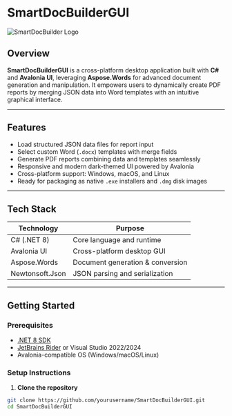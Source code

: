 # SmartDocBuilderGUI

![SmartDocBuilder Logo](./Assets/appicon.png)

## Overview

**SmartDocBuilderGUI** is a cross-platform desktop application built with **C#** and **Avalonia UI**, leveraging **Aspose.Words** for advanced document generation and manipulation. It empowers users to dynamically create PDF reports by merging JSON data into Word templates with an intuitive graphical interface.

---

## Features

- Load structured JSON data files for report input
- Select custom Word (`.docx`) templates with merge fields
- Generate PDF reports combining data and templates seamlessly
- Responsive and modern dark-themed UI powered by Avalonia
- Cross-platform support: Windows, macOS, and Linux
- Ready for packaging as native `.exe` installers and `.dmg` disk images

---

## Tech Stack

| Technology        | Purpose                         |
|-------------------|--------------------------------|
| C# (.NET 8)       | Core language and runtime       |
| Avalonia UI       | Cross-platform desktop GUI      |
| Aspose.Words      | Document generation & conversion|
| Newtonsoft.Json   | JSON parsing and serialization  |

---

## Getting Started

### Prerequisites

- [.NET 8 SDK](https://dotnet.microsoft.com/download)
- [JetBrains Rider](https://www.jetbrains.com/rider/) or Visual Studio 2022/2024
- Avalonia-compatible OS (Windows/macOS/Linux)

### Setup Instructions

1. **Clone the repository**

```bash
git clone https://github.com/yourusername/SmartDocBuilderGUI.git
cd SmartDocBuilderGUI
